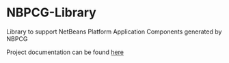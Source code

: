 NBPCG-Library
=============

Library to support NetBeans Platform Application Components generated by NBPCG

Project documentation can be found [here](http://richard-linsdale.github.io/nbpcglibrary/)
